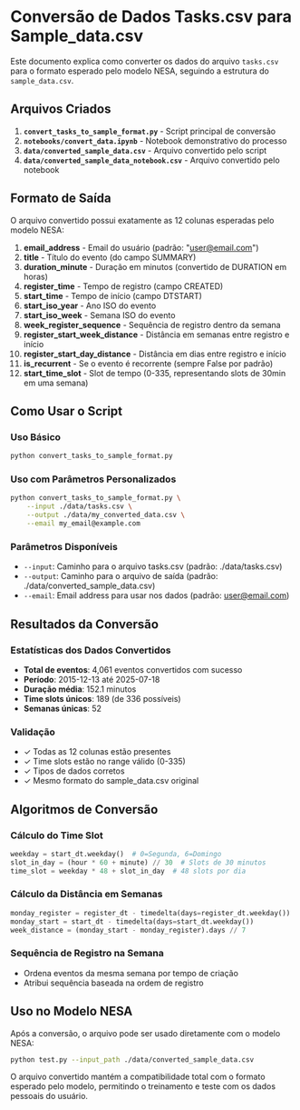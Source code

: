 # Conversão de Dados Tasks.csv para Sample_data.csv

Este documento explica como converter os dados do arquivo `tasks.csv` para o formato esperado pelo modelo NESA, seguindo a estrutura do `sample_data.csv`.

## Arquivos Criados

1. **`convert_tasks_to_sample_format.py`** - Script principal de conversão
2. **`notebooks/convert_data.ipynb`** - Notebook demonstrativo do processo
3. **`data/converted_sample_data.csv`** - Arquivo convertido pelo script
4. **`data/converted_sample_data_notebook.csv`** - Arquivo convertido pelo notebook

## Formato de Saída

O arquivo convertido possui exatamente as 12 colunas esperadas pelo modelo NESA:

1. **email_address** - Email do usuário (padrão: "user@email.com")
2. **title** - Título do evento (do campo SUMMARY)
3. **duration_minute** - Duração em minutos (convertido de DURATION em horas)
4. **register_time** - Tempo de registro (campo CREATED)
5. **start_time** - Tempo de início (campo DTSTART)
6. **start_iso_year** - Ano ISO do evento
7. **start_iso_week** - Semana ISO do evento
8. **week_register_sequence** - Sequência de registro dentro da semana
9. **register_start_week_distance** - Distância em semanas entre registro e início
10. **register_start_day_distance** - Distância em dias entre registro e início
11. **is_recurrent** - Se o evento é recorrente (sempre False por padrão)
12. **start_time_slot** - Slot de tempo (0-335, representando slots de 30min em uma semana)

## Como Usar o Script

### Uso Básico
```bash
python convert_tasks_to_sample_format.py
```

### Uso com Parâmetros Personalizados
```bash
python convert_tasks_to_sample_format.py \
    --input ./data/tasks.csv \
    --output ./data/my_converted_data.csv \
    --email my_email@example.com
```

### Parâmetros Disponíveis
- `--input`: Caminho para o arquivo tasks.csv (padrão: ./data/tasks.csv)
- `--output`: Caminho para o arquivo de saída (padrão: ./data/converted_sample_data.csv)
- `--email`: Email address para usar nos dados (padrão: user@email.com)

## Resultados da Conversão

### Estatísticas dos Dados Convertidos
- **Total de eventos**: 4,061 eventos convertidos com sucesso
- **Período**: 2015-12-13 até 2025-07-18
- **Duração média**: 152.1 minutos
- **Time slots únicos**: 189 (de 336 possíveis)
- **Semanas únicas**: 52

### Validação
- ✓ Todas as 12 colunas estão presentes
- ✓ Time slots estão no range válido (0-335)
- ✓ Tipos de dados corretos
- ✓ Mesmo formato do sample_data.csv original

## Algoritmos de Conversão

### Cálculo do Time Slot
```python
weekday = start_dt.weekday()  # 0=Segunda, 6=Domingo
slot_in_day = (hour * 60 + minute) // 30  # Slots de 30 minutos
time_slot = weekday * 48 + slot_in_day  # 48 slots por dia
```

### Cálculo da Distância em Semanas
```python
monday_register = register_dt - timedelta(days=register_dt.weekday())
monday_start = start_dt - timedelta(days=start_dt.weekday())
week_distance = (monday_start - monday_register).days // 7
```

### Sequência de Registro na Semana
- Ordena eventos da mesma semana por tempo de criação
- Atribui sequência baseada na ordem de registro

## Uso no Modelo NESA

Após a conversão, o arquivo pode ser usado diretamente com o modelo NESA:

```bash
python test.py --input_path ./data/converted_sample_data.csv
```

O arquivo convertido mantém a compatibilidade total com o formato esperado pelo modelo, permitindo o treinamento e teste com os dados pessoais do usuário.
